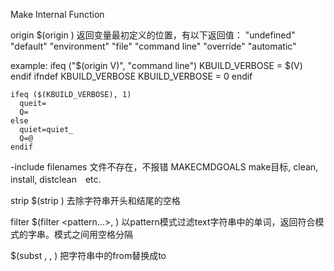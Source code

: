 Make Internal Function

origin 
$(origin <variable>)
返回变量最初定义的位置，有以下返回值：
"undefined" "default" "environment" "file" "command line" "override" "automatic"

example:
    ifeq ("$(origin V)", "command line")
      KBUILD_VERBOSE = $(V)
    endif
    ifndef KBUILD_VERBOSE
      KBUILD_VERBOSE = 0
    endif

    ifeq ($(KBUILD_VERBOSE), 1)
      queit=
      Q=
    else
      quiet=quiet_
      Q=@
    endif

-include filenames 文件不存在，不报错
MAKECMDGOALS make目标, clean, install, distclean　etc.

strip
$(strip <string>)
去除字符串开头和结尾的空格

filter
$(filter <pattern...>, <text>)
以pattern模式过滤text字符串中的单词，返回符合模式的字串。模式之间用空格分隔

$(subst <from>, <to>, <text>)
把字符串中的from替换成to
